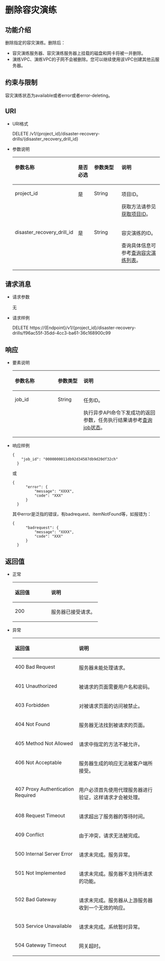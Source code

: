 # 删除容灾演练<a name="ZH-CN_TOPIC_0122635247"></a>

## 功能介绍<a name="section10712172153513"></a>

删除指定的容灾演练。删除后：

-   容灾演练服务器、容灾演练服务器上挂载的磁盘和网卡将被一并删除。
-   演练VPC、演练VPC的子网不会被删除。您可以继续使用该VPC创建其他云服务器。

## 约束与限制<a name="section7717172173519"></a>

容灾演练状态为available或者error或者error-deleting。

## URI<a name="section157201821113516"></a>

-   URI格式

    DELETE /v1/\{project\_id\}/disaster-recovery-drills/\{disaster\_recovery\_drill\_id\}

-   参数说明

    <a name="table77247213354"></a>
    <table><thead align="left"><tr id="row8810132213510"><th class="cellrowborder" valign="top" width="21.21212121212121%" id="mcps1.1.5.1.1"><p id="p148101922163517"><a name="p148101922163517"></a><a name="p148101922163517"></a>参数名称</p>
    </th>
    <th class="cellrowborder" valign="top" width="14.141414141414138%" id="mcps1.1.5.1.2"><p id="p481032223510"><a name="p481032223510"></a><a name="p481032223510"></a>是否必选</p>
    </th>
    <th class="cellrowborder" valign="top" width="23.23232323232323%" id="mcps1.1.5.1.3"><p id="p148101322203518"><a name="p148101322203518"></a><a name="p148101322203518"></a>参数类型</p>
    </th>
    <th class="cellrowborder" valign="top" width="41.41414141414141%" id="mcps1.1.5.1.4"><p id="p178101222183514"><a name="p178101222183514"></a><a name="p178101222183514"></a>说明</p>
    </th>
    </tr>
    </thead>
    <tbody><tr id="row1981012224351"><td class="cellrowborder" valign="top" width="21.21212121212121%" headers="mcps1.1.5.1.1 "><p id="p1810152215359"><a name="p1810152215359"></a><a name="p1810152215359"></a>project_id</p>
    </td>
    <td class="cellrowborder" valign="top" width="14.141414141414138%" headers="mcps1.1.5.1.2 "><p id="p14810152213353"><a name="p14810152213353"></a><a name="p14810152213353"></a>是</p>
    </td>
    <td class="cellrowborder" valign="top" width="23.23232323232323%" headers="mcps1.1.5.1.3 "><p id="p7810192217351"><a name="p7810192217351"></a><a name="p7810192217351"></a>String</p>
    </td>
    <td class="cellrowborder" valign="top" width="41.41414141414141%" headers="mcps1.1.5.1.4 "><p id="p28101227354"><a name="p28101227354"></a><a name="p28101227354"></a>项目ID。</p>
    <p id="p1011411112497"><a name="p1011411112497"></a><a name="p1011411112497"></a>获取方法请参见<a href="获取项目ID.md">获取项目ID</a>。</p>
    </td>
    </tr>
    <tr id="row14810102243515"><td class="cellrowborder" valign="top" width="21.21212121212121%" headers="mcps1.1.5.1.1 "><p id="p15810922193516"><a name="p15810922193516"></a><a name="p15810922193516"></a>disaster_recovery_drill_id</p>
    </td>
    <td class="cellrowborder" valign="top" width="14.141414141414138%" headers="mcps1.1.5.1.2 "><p id="p881015229351"><a name="p881015229351"></a><a name="p881015229351"></a>是</p>
    </td>
    <td class="cellrowborder" valign="top" width="23.23232323232323%" headers="mcps1.1.5.1.3 "><p id="p2810322173515"><a name="p2810322173515"></a><a name="p2810322173515"></a>String</p>
    </td>
    <td class="cellrowborder" valign="top" width="41.41414141414141%" headers="mcps1.1.5.1.4 "><p id="p20810722183512"><a name="p20810722183512"></a><a name="p20810722183512"></a>容灾演练的ID。</p>
    <p id="p558414565416"><a name="p558414565416"></a><a name="p558414565416"></a>查询具体信息可参考<a href="查询容灾演练列表.md">查询容灾演练列表</a>。</p>
    </td>
    </tr>
    </tbody>
    </table>


## 请求消息<a name="section1973942115356"></a>

-   请求参数

    无

-   请求样例

    DELETE https://\{Endpoint\}/v1/\{project\_id\}/disaster-recovery-drills/f96ac55f-35dd-4cc3-ba61-36c168900c99


## 响应<a name="section17391021133518"></a>

-   要素说明

    <a name="table1074342183511"></a>
    <table><thead align="left"><tr id="row4810202233512"><th class="cellrowborder" valign="top" width="29.07%" id="mcps1.1.4.1.1"><p id="p0810622153517"><a name="p0810622153517"></a><a name="p0810622153517"></a>参数名称</p>
    </th>
    <th class="cellrowborder" valign="top" width="17.44%" id="mcps1.1.4.1.2"><p id="p58115224351"><a name="p58115224351"></a><a name="p58115224351"></a>参数类型</p>
    </th>
    <th class="cellrowborder" valign="top" width="53.49%" id="mcps1.1.4.1.3"><p id="p168112224356"><a name="p168112224356"></a><a name="p168112224356"></a>说明</p>
    </th>
    </tr>
    </thead>
    <tbody><tr id="row1781182210358"><td class="cellrowborder" valign="top" width="29.07%" headers="mcps1.1.4.1.1 "><p id="p13811922163518"><a name="p13811922163518"></a><a name="p13811922163518"></a>job_id</p>
    </td>
    <td class="cellrowborder" valign="top" width="17.44%" headers="mcps1.1.4.1.2 "><p id="p1281162219355"><a name="p1281162219355"></a><a name="p1281162219355"></a>String</p>
    </td>
    <td class="cellrowborder" valign="top" width="53.49%" headers="mcps1.1.4.1.3 "><p id="p18111322173518"><a name="p18111322173518"></a><a name="p18111322173518"></a>任务ID。</p>
    <p id="p54413436307"><a name="p54413436307"></a><a name="p54413436307"></a>执行异步API命令下发成功的返回参数，任务执行结果请参考<a href="查询job状态.md">查询job状态</a>。</p>
    </td>
    </tr>
    </tbody>
    </table>

-   响应样例

    ```
    {  
        "job_id": "0000000011db92d34587db9d20df32ch"  
      }
    ```

    或

    ```
    {  
          "error": {  
              "message": "XXXX",   
              "code": "XXX"  
          }  
      }
    ```

    其中error是泛指的错误，有badrequest、itemNotFound等，如报错为：

    ```
    {  
          "badrequest": {  
              "message": "XXXX",   
              "code": "XXX"  
          }  
      }
    ```


## 返回值<a name="section0752821153510"></a>

-   正常

    <a name="table875592143517"></a>
    <table><thead align="left"><tr id="row19811422123519"><th class="cellrowborder" valign="top" width="42.42%" id="mcps1.1.3.1.1"><p id="p19811202216355"><a name="p19811202216355"></a><a name="p19811202216355"></a>返回值</p>
    </th>
    <th class="cellrowborder" valign="top" width="57.58%" id="mcps1.1.3.1.2"><p id="p5811222153519"><a name="p5811222153519"></a><a name="p5811222153519"></a>说明</p>
    </th>
    </tr>
    </thead>
    <tbody><tr id="row8811622173516"><td class="cellrowborder" valign="top" width="42.42%" headers="mcps1.1.3.1.1 "><p id="p581132212351"><a name="p581132212351"></a><a name="p581132212351"></a>200</p>
    </td>
    <td class="cellrowborder" valign="top" width="57.58%" headers="mcps1.1.3.1.2 "><p id="p8812122215356"><a name="p8812122215356"></a><a name="p8812122215356"></a>服务器已接受请求。</p>
    </td>
    </tr>
    </tbody>
    </table>

-   异常

    <a name="table575962153514"></a>
    <table><thead align="left"><tr id="row5812112273512"><th class="cellrowborder" valign="top" width="43.43%" id="mcps1.1.3.1.1"><p id="p4812112210359"><a name="p4812112210359"></a><a name="p4812112210359"></a>返回值</p>
    </th>
    <th class="cellrowborder" valign="top" width="56.57%" id="mcps1.1.3.1.2"><p id="p28122227359"><a name="p28122227359"></a><a name="p28122227359"></a>说明</p>
    </th>
    </tr>
    </thead>
    <tbody><tr id="row198121227351"><td class="cellrowborder" valign="top" width="43.43%" headers="mcps1.1.3.1.1 "><p id="p1581292223511"><a name="p1581292223511"></a><a name="p1581292223511"></a>400 Bad Request</p>
    </td>
    <td class="cellrowborder" valign="top" width="56.57%" headers="mcps1.1.3.1.2 "><p id="p7812162233514"><a name="p7812162233514"></a><a name="p7812162233514"></a>服务器未能处理请求。</p>
    </td>
    </tr>
    <tr id="row13812122173519"><td class="cellrowborder" valign="top" width="43.43%" headers="mcps1.1.3.1.1 "><p id="p0812182215356"><a name="p0812182215356"></a><a name="p0812182215356"></a>401 Unauthorized</p>
    </td>
    <td class="cellrowborder" valign="top" width="56.57%" headers="mcps1.1.3.1.2 "><p id="p18121922143519"><a name="p18121922143519"></a><a name="p18121922143519"></a>被请求的页面需要用户名和密码。</p>
    </td>
    </tr>
    <tr id="row18812162263513"><td class="cellrowborder" valign="top" width="43.43%" headers="mcps1.1.3.1.1 "><p id="p18121122163511"><a name="p18121122163511"></a><a name="p18121122163511"></a>403 Forbidden</p>
    </td>
    <td class="cellrowborder" valign="top" width="56.57%" headers="mcps1.1.3.1.2 "><p id="p78121223353"><a name="p78121223353"></a><a name="p78121223353"></a>对被请求页面的访问被禁止。</p>
    </td>
    </tr>
    <tr id="row281216228353"><td class="cellrowborder" valign="top" width="43.43%" headers="mcps1.1.3.1.1 "><p id="p178128223353"><a name="p178128223353"></a><a name="p178128223353"></a>404 Not Found</p>
    </td>
    <td class="cellrowborder" valign="top" width="56.57%" headers="mcps1.1.3.1.2 "><p id="p281222218358"><a name="p281222218358"></a><a name="p281222218358"></a>服务器无法找到被请求的页面。</p>
    </td>
    </tr>
    <tr id="row48121522133515"><td class="cellrowborder" valign="top" width="43.43%" headers="mcps1.1.3.1.1 "><p id="p9812172213515"><a name="p9812172213515"></a><a name="p9812172213515"></a>405 Method Not Allowed</p>
    </td>
    <td class="cellrowborder" valign="top" width="56.57%" headers="mcps1.1.3.1.2 "><p id="p1481217224355"><a name="p1481217224355"></a><a name="p1481217224355"></a>请求中指定的方法不被允许。</p>
    </td>
    </tr>
    <tr id="row5812022113515"><td class="cellrowborder" valign="top" width="43.43%" headers="mcps1.1.3.1.1 "><p id="p15812172263516"><a name="p15812172263516"></a><a name="p15812172263516"></a>406 Not Acceptable</p>
    </td>
    <td class="cellrowborder" valign="top" width="56.57%" headers="mcps1.1.3.1.2 "><p id="p19812142283512"><a name="p19812142283512"></a><a name="p19812142283512"></a>服务器生成的响应无法被客户端所接受。</p>
    </td>
    </tr>
    <tr id="row1881222211354"><td class="cellrowborder" valign="top" width="43.43%" headers="mcps1.1.3.1.1 "><p id="p1881213223352"><a name="p1881213223352"></a><a name="p1881213223352"></a>407 Proxy Authentication Required</p>
    </td>
    <td class="cellrowborder" valign="top" width="56.57%" headers="mcps1.1.3.1.2 "><p id="p5812322173516"><a name="p5812322173516"></a><a name="p5812322173516"></a>用户必须首先使用代理服务器进行验证，这样请求才会被处理。</p>
    </td>
    </tr>
    <tr id="row1781262210356"><td class="cellrowborder" valign="top" width="43.43%" headers="mcps1.1.3.1.1 "><p id="p18121322113516"><a name="p18121322113516"></a><a name="p18121322113516"></a>408 Request Timeout</p>
    </td>
    <td class="cellrowborder" valign="top" width="56.57%" headers="mcps1.1.3.1.2 "><p id="p081242212355"><a name="p081242212355"></a><a name="p081242212355"></a>请求超出了服务器的等待时间。</p>
    </td>
    </tr>
    <tr id="row1681222213511"><td class="cellrowborder" valign="top" width="43.43%" headers="mcps1.1.3.1.1 "><p id="p28138222358"><a name="p28138222358"></a><a name="p28138222358"></a>409 Conflict</p>
    </td>
    <td class="cellrowborder" valign="top" width="56.57%" headers="mcps1.1.3.1.2 "><p id="p198131223353"><a name="p198131223353"></a><a name="p198131223353"></a>由于冲突，请求无法被完成。</p>
    </td>
    </tr>
    <tr id="row19813182218353"><td class="cellrowborder" valign="top" width="43.43%" headers="mcps1.1.3.1.1 "><p id="p481352213514"><a name="p481352213514"></a><a name="p481352213514"></a>500 Internal Server Error</p>
    </td>
    <td class="cellrowborder" valign="top" width="56.57%" headers="mcps1.1.3.1.2 "><p id="p281332217358"><a name="p281332217358"></a><a name="p281332217358"></a>请求未完成。服务异常。</p>
    </td>
    </tr>
    <tr id="row1281392203511"><td class="cellrowborder" valign="top" width="43.43%" headers="mcps1.1.3.1.1 "><p id="p1281382273512"><a name="p1281382273512"></a><a name="p1281382273512"></a>501 Not Implemented</p>
    </td>
    <td class="cellrowborder" valign="top" width="56.57%" headers="mcps1.1.3.1.2 "><p id="p12813202233512"><a name="p12813202233512"></a><a name="p12813202233512"></a>请求未完成。服务器不支持所请求的功能。</p>
    </td>
    </tr>
    <tr id="row1881382213510"><td class="cellrowborder" valign="top" width="43.43%" headers="mcps1.1.3.1.1 "><p id="p78137226353"><a name="p78137226353"></a><a name="p78137226353"></a>502 Bad Gateway</p>
    </td>
    <td class="cellrowborder" valign="top" width="56.57%" headers="mcps1.1.3.1.2 "><p id="p381317220350"><a name="p381317220350"></a><a name="p381317220350"></a>请求未完成。服务器从上游服务器收到一个无效的响应。</p>
    </td>
    </tr>
    <tr id="row281352253519"><td class="cellrowborder" valign="top" width="43.43%" headers="mcps1.1.3.1.1 "><p id="p581313227355"><a name="p581313227355"></a><a name="p581313227355"></a>503 Service Unavailable</p>
    </td>
    <td class="cellrowborder" valign="top" width="56.57%" headers="mcps1.1.3.1.2 "><p id="p148131722153516"><a name="p148131722153516"></a><a name="p148131722153516"></a>请求未完成。系统暂时异常。</p>
    </td>
    </tr>
    <tr id="row198135221356"><td class="cellrowborder" valign="top" width="43.43%" headers="mcps1.1.3.1.1 "><p id="p9813102253520"><a name="p9813102253520"></a><a name="p9813102253520"></a>504 Gateway Timeout</p>
    </td>
    <td class="cellrowborder" valign="top" width="56.57%" headers="mcps1.1.3.1.2 "><p id="p381317223358"><a name="p381317223358"></a><a name="p381317223358"></a>网关超时。</p>
    </td>
    </tr>
    </tbody>
    </table>


